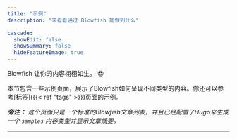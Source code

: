 ```yaml
---
title: "示例"
description: "来看看通过 Blowfish 能做到什么"

cascade:
  showEdit: false
  showSummary: false
  hideFeatureImage: true
---
```



Blowfish 让你的内容栩栩如生。 :heart_eyes:


本节包含一些示例页面，展示了Blowfish如何呈现不同类型的内容。你还可以参考[标签]({{< ref "tags" >}})页面的示例。


_**旁注：** 这个页面只是一个标准的Blowfish文章列表，并且已经配置了Hugo来生成一个 `samples` 内容类型并显示文章摘要。_

---
